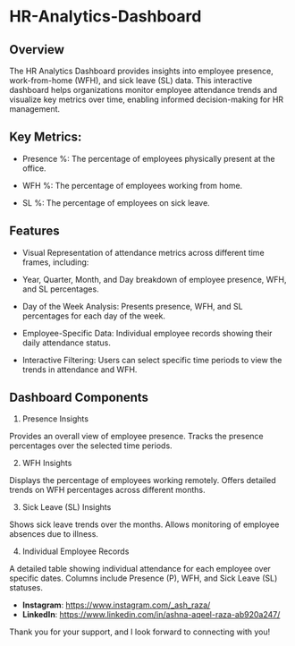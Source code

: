 # HR-Analytics-Dashboard
## Overview

The HR Analytics Dashboard provides insights into employee presence, work-from-home (WFH), and sick leave (SL) data. This interactive dashboard helps organizations monitor employee attendance trends and visualize key metrics over time, enabling informed decision-making for HR management.

## Key Metrics:

- Presence %: The percentage of employees physically present at the office.

- WFH %: The percentage of employees working from home.

- SL %: The percentage of employees on sick leave.

## Features
- Visual Representation of attendance metrics across different time frames, including:

- Year, Quarter, Month, and Day breakdown of employee presence, WFH, and SL percentages.
       
- Day of the Week Analysis: Presents presence, WFH, and SL percentages for each day of the week.

- Employee-Specific Data: Individual employee records showing their daily attendance status.

- Interactive Filtering: Users can select specific time periods to view the trends in attendance and WFH.

## Dashboard Components
1. Presence Insights
   
Provides an overall view of employee presence.
Tracks the presence percentages over the selected time periods.

2. WFH Insights
   
Displays the percentage of employees working remotely.
Offers detailed trends on WFH percentages across different months.

3. Sick Leave (SL) Insights
   
Shows sick leave trends over the months.
Allows monitoring of employee absences due to illness.

4. Individual Employee Records
   
A detailed table showing individual attendance for each employee over specific dates.
Columns include Presence (P), WFH, and Sick Leave (SL) statuses.

- **Instagram**: https://www.instagram.com/_ash_raza/
- **LinkedIn**: https://www.linkedin.com/in/ashna-aqeel-raza-ab920a247/


Thank you for your support, and I look forward to connecting with you!
